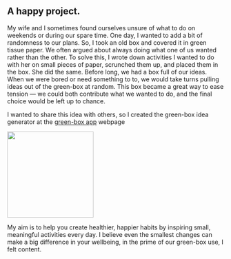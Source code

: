 <html lang="en">
<head>
    <meta charset="UTF-8">
    <meta name="viewport" content="width=device-width, initial-scale=1.0">
    <title>The Green-box</title>
    <link rel="stylesheet" href="override.css">
</head>
<body>
    <article>
        <h1>A happy project.</h1>
        <p>My wife and I sometimes found ourselves unsure of what to do on weekends or during our spare time. One day, I wanted to add a bit of randomness to our plans. So, I took an old box and covered it in green tissue paper. We often argued about always doing what one of us wanted rather than the other. To solve this, I wrote down activities I wanted to do with her on small pieces of paper, scrunched them up, and placed them in the box. She did the same. Before long, we had a box full of our ideas. When we were bored or need something to to, we would take turns pulling ideas out of the green-box at random. This box became a great way to ease tension — we could both contribute what we wanted to do, and the final choice would be left up to chance.</p>
        <p>I wanted to share this idea with others, so I created the green-box idea generator at the <a href="https://www.green-box.app" target="_blank">green-box app</a> webpage</p>
        <p><img src="https://www.green-box.app/img/box.png" style="width:200px; height:auto;"></p>
        <p>My aim is to help you create healthier, happier habits by inspiring small, meaningful activities every day. I believe even the smallest changes can make a big difference in your wellbeing, in the prime of our green-box use, I felt content.</p>
    </article>
</body>
</html>
